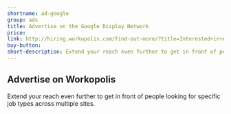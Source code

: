 ```yaml
---
shortname: ad-google
group: ads
title: Advertise on the Google Display Network
price:
link: http://hiring.workopolis.com/find-out-more/?title=Interested+in+Advertising%20Products?&NetsuiteTitle=Advertise+on+the+Google+Display+Network
buy-button:
short-description: Extend your reach even further to get in front of people looking for specific job types across multiple sites.
---
```


## Advertise on Workopolis

Extend your reach even further to get in front of people looking for specific job types across multiple sites.
